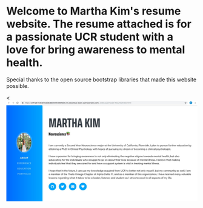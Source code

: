 
# Welcome to Martha Kim's resume website. The resume attached is for a passionate UCR student with a love for bring awareness to mental health.  



Special thanks to the open source bootstrap libraries that made this website possible. 
<!-- # Welcome to Martha Kim's resume website. The resume attached is for a passionate UCR student with a love for bring awareness to mental health.   -->
  <![A glimpse of the resume of a driven undergraduate UCR student](img/Resume.jpg)
  